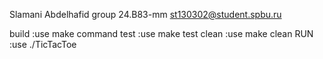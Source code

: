 Slamani Abdelhafid
group 24.B83-mm
st130302@student.spbu.ru

build :use make command 
test :use make test
clean :use make clean
RUN :use ./TicTacToe



